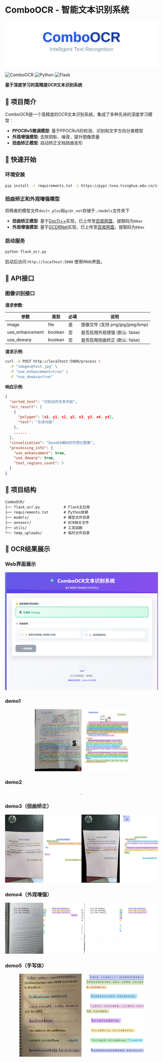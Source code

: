 # ComboOCR - 智能文本识别系统
<div align="center">
    <img src="images\ComboOCR_logo.svg" alt="logo" style="zoom:400%;" />
</div>

![ComboOCR](https://img.shields.io/badge/ComboOCR-%E6%99%BA%E8%83%BDOCR-blue) ![Python](https://img.shields.io/badge/Python-3.8+-green) ![Flask](https://img.shields.io/badge/Flask-2.0+-orange)

**基于深度学习的高精度OCR文本识别系统**

## 📖 项目简介

ComboOCR是一个高精度的OCR文本识别系统，集成了多种先进的深度学习模型：

- **PPOCRv5微调模型**: 基于PPOCRv5的检测、识别和文字方向分类模型
- **外观增强模型**: 去除阴影、噪音，提升图像质量
- **扭曲矫正模型**: 自动矫正文档扭曲变形

## 🚀 快速开始

### 环境安装

```bash
pip install -r requirements.txt -i https://pypi.tuna.tsinghua.edu.cn/simple
```

### 扭曲矫正和外观增强模型

将两者的模型文件`doctr_plus`和`gcdr_net`存储于`./models`文件夹下

- **扭曲矫正模型**: 基于[DocTr++](https://github.com/fh2019ustc/DocTr-Plus)实现，已上传至[百度网盘](https://pan.baidu.com/s/1mz_Mqwm9i_b7xfj22yU_7A)，提取码为`68av`
- **外观增强模型**: 基于[GCDRNet](https://ieeexplore.ieee.org/abstract/document/10268585/authors#authors)实现，已上传至[百度网盘](https://pan.baidu.com/s/1mz_Mqwm9i_b7xfj22yU_7A)，提取码为`68av`

### 启动服务

```bash
python flask_ocr.py
```

启动后访问 `http://localhost:5000` 使用Web界面。

## 📡 API接口

### 图像识别接口

**请求参数**:

| 参数            | 类型    | 必填 | 说明                             |
| --------------- | ------- | ---- | -------------------------------- |
| image           | file    | 是   | 图像文件 (支持 png/jpg/jpeg/bmp) |
| use_enhancement | boolean | 否   | 是否启用外观增强 (默认: false)   |
| use_dewarp      | boolean | 否   | 是否启用扭曲矫正 (默认: false)   |

**请求示例**:

```bash
curl -X POST http://localhost:5000/process \
  -F "image=@test.jpg" \
  -F "use_enhancement=true" \
  -F "use_dewarp=true"
```

**响应示例**:

```json
{
  "sorted_text": "识别出的文本内容",
  "ocr_result": [
    {
      "polygon": [x1, y1, x2, y2, x3, y3, x4, y4],
      "text": "文本内容"
    },
    ......
  ],
  "visualization": "base64编码的可视化图像",
  "processing_info": {
    "use_enhancement": true,
    "use_dewarp": true,
    "text_regions_count": 5
  }
}
```

## 📁 项目结构

```
ComboOCR/
├── flask_ocr.py           # Flask主应用
├── requirements.txt       # Python依赖
├── models/                # 模型文件目录
├── onnxocr/               # OCR相关文件
├── utils/                 # 工具函数
└── temp_uploads/          # 临时文件目录
```

## 🎨 OCR结果展示

### Web界面展示
<div align="center">
    <img src="images/web_show.png" alt="web" style="zoom:50%;" />
</div>

### demo1
<div align="center">
    <img src="images\show1.png" alt="show1" style="zoom:30%;" />
</div>

### demo2
<div align="center">
    <img src="images\show2.png" alt="show2" style="zoom:13%;" />
</div>

### demo3（扭曲矫正）
<div align="center">
    <img src="images\dewarp_show.jpeg" alt="dewarp" />
</div>

### demo4（外观增强）
<div align="center">
    <img src="images\enhance_show.jpeg" alt="enhance" />
</div>

### demo5（手写体）
<div align="center">
    <img src="images\hand_writing_show.png" alt="hand_writing" style="zoom:40%;" />
</div>







